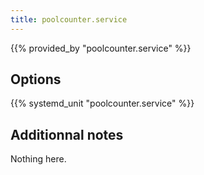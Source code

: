 ```yaml
---
title: poolcounter.service
---
```


{{% provided_by "poolcounter.service" %}}

## Options

{{% systemd_unit "poolcounter.service" %}}

## Additionnal notes

Nothing here.